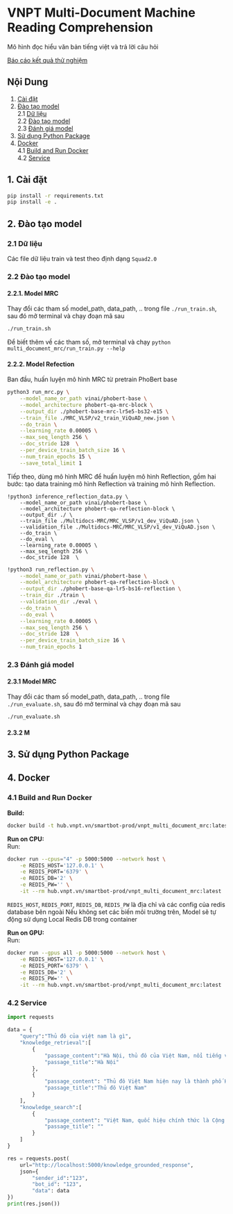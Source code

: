 # VNPT Multi-Document Machine Reading Comprehension
Mô hình đọc hiểu văn bản tiếng việt và trả lời câu hỏi

[Báo cáo kết quả thử nghiệm](https://docs.google.com/document/d/1Hbj6XPuBuyoyHfPa_VD7cG1nOn2fYgleMA-iY4rNoN4/edit?usp=sharing)

## Nội Dung
1. [Cài đặt](#setup) <br>
2. [Đào tạo model](#train_model) <br>
    2.1 [Dữ liệu](#training_data) <br>
    2.2 [Đào tạo model](#train_model_script) <br>
    2.3 [Đánh giá model](#evaluate_model) <br>
3. [Sử dụng Python Package](#inference) <br>
4. [Docker](#docker) <br>
    4.1 [Build and Run Docker](#build_and_run_docker) <br>
    4.2 [Service](#service) <br>


## 1. Cài đặt <a name="setup"></a>
```bash
pip install -r requirements.txt 
pip install -e .
```

## 2. Đào tạo model <a name="train_model"></a>
### 2.1 Dữ liệu <a name="training_data"></a>
Các file dữ liệu train và test theo định dạng `Squad2.0`

### 2.2 Đào tạo model <a name="train_model_script"></a>
#### 2.2.1. Model MRC
Thay đổi các tham số model_path, data_path, .. trong file `./run_train.sh`, sau đó mở terminal và chạy đoạn mã sau
```bash
./run_train.sh
```
Để biết thêm về các tham số, mở terminal và chạy `python multi_document_mrc/run_train.py --help`
#### 2.2.2. Model Refection
Ban đầu, huấn luyện mô hình MRC từ pretrain PhoBert base
```bash
python3 run_mrc.py \
    --model_name_or_path vinai/phobert-base \
    --model_architecture phobert-qa-mrc-block \
    --output_dir ./phobert-base-mrc-lr5e5-bs32-e15 \
    --train_file ./MRC_VLSP/v2_train_ViQuAD_new.json \
    --do_train \
    --learning_rate 0.00005 \
    --max_seq_length 256 \
    --doc_stride 128  \
    --per_device_train_batch_size 16 \
    --num_train_epochs 15 \
    --save_total_limit 1
```
Tiếp theo, dùng mô hình MRC để huấn luyện mô hình Reflection, gồm hai bước: tạo data training mô hình Reflection và training mô hình Reflection.
```bashion
!python3 inference_reflection_data.py \
    --model_name_or_path vinai/phobert-base \
    --model_architecture phobert-qa-reflection-block \
    --output_dir ./ \
    --train_file ./Multidocs-MRC/MRC_VLSP/v1_dev_ViQuAD.json \
    --validation_file ./Multidocs-MRC/MRC_VLSP/v1_dev_ViQuAD.json \
    --do_train \
    --do_eval \
    --learning_rate 0.00005 \
    --max_seq_length 256 \
    --doc_stride 128  \
```
```bash
!python3 run_reflection.py \
    --model_name_or_path vinai/phobert-base \
    --model_architecture phobert-qa-reflection-block \
    --output_dir ./phobert-base-qa-lr5-bs16-reflection \
    --train_dir ./train \
    --validation_dir ./eval \
    --do_train \
    --do_eval \
    --learning_rate 0.00005 \
    --max_seq_length 256 \
    --doc_stride 128  \
    --per_device_train_batch_size 16 \
    --num_train_epochs 1
```

### 2.3 Đánh giá model <a name="evaluate_model"></a>
#### 2.3.1 Model MRC
Thay đổi các tham số model_path, data_path, .. trong file `./run_evaluate.sh`, sau đó mở terminal và chạy đoạn mã sau
```bash
./run_evaluate.sh
```
#### 2.3.2 M

## 3. Sử dụng Python Package <a name="inference"></a>


## 4. Docker <a name="docker"></a>

### 4.1 Build and Run Docker <a name="build_and_run_docker"></a>
**Build:** <br>
```bash
docker build -t hub.vnpt.vn/smartbot-prod/vnpt_multi_document_mrc:latest -f Dockerfile .
```

**Run on CPU:** <br>
Run: <br>
```bash
docker run --cpus="4" -p 5000:5000 --network host \
    -e REDIS_HOST='127.0.0.1' \
    -e REDIS_PORT='6379' \
    -e REDIS_DB='2' \
    -e REDIS_PW='' \
    -it --rm hub.vnpt.vn/smartbot-prod/vnpt_multi_document_mrc:latest
```
`REDIS_HOST`, `REDIS_PORT`, `REDIS_DB`, `REDIS_PW` là địa chỉ và các config của redis database bên ngoài
Nếu không set các biến môi trường trên, Model sẽ tự động sử dụng Local Redis DB trong container

**Run on GPU:** <br>
Run: <br>
```bash
docker run --gpus all -p 5000:5000 --network host \
    -e REDIS_HOST='127.0.0.1' \
    -e REDIS_PORT='6379' \
    -e REDIS_DB='2' \
    -e REDIS_PW='' \
    -it --rm hub.vnpt.vn/smartbot-prod/vnpt_multi_document_mrc:latest
```

### 4.2 Service <a name="service"></a>

```python
import requests

data = {
    "query":"Thủ đô của việt nam là gì",
    "knowledge_retrieval":[
        {
            "passage_content":"Hà Nội, thủ đô của Việt Nam, nổi tiếng với kiến trúc trăm tuổi và nền văn hóa phong phú với sự ảnh hưởng của khu vực Đông Nam Á, Trung Quốc và Pháp. Trung tâm thành phố là Khu phố cổ nhộn nhịp, nơi các con phố hẹp được mang tên \"hàng\".",
            "passage_title":"Hà Nội"
        },
        {
            "passage_content": "Thủ đô Việt Nam hiện nay là thành phố Hà Nội. Sau đây là danh sách các kinh đô/thủ đô – hiểu theo nghĩa rộng – là các trung tâm chính trị của chính thể nhà nước trong lịch sử Việt Nam, và cả của các vương quốc cổ/cựu quốc gia từng tồn tại trên lãnh thổ Việt Nam ngày nay.",
            "passage_title":"Thủ đô Việt Nam"
        }
    ],
    "knowledge_search":[
        {
            "passage_content": "Việt Nam, quốc hiệu chính thức là Cộng hòa Xã hội chủ nghĩa Việt Nam, là một quốc gia nằm ở cực Đông của bán đảo Đông Dương thuộc khu vực Đông Nam Á",
            "passage_title": ""
        }
    ]
}

res = requests.post(
    url="http://localhost:5000/knowledge_grounded_response",
    json={
        "sender_id":"123",
        "bot_id": "123",
        "data": data
})
print(res.json())
```
